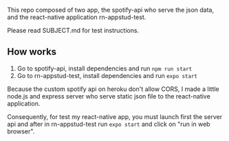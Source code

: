 This repo composed of two app, the spotify-api who serve the json data, and the react-native application rn-appstud-test.

Please read SUBJECT.md for test instructions.

## How works

1. Go to spotify-api, install dependencies and run `npm run start`
2. Go to rn-appstud-test, install dependencies and run `expo start`

Because the custom spotify api on heroku don't allow CORS, I made a little node.js and express server who serve static json file to the react-native application.

Consequently, for test my react-native app, you must launch first the server api and after in rn-appstud-test run `expo start` and click on "run in web browser".


